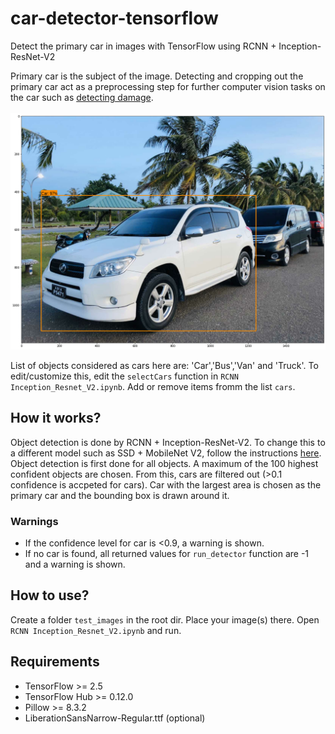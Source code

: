 # car-detector-tensorflow
Detect the primary car in images with TensorFlow using RCNN + Inception-ResNet-V2

Primary car is the subject of the image. Detecting and cropping out the primary car act as a preprocessing step for further computer vision tasks on the car such as [detecting damage](https://github.com/politecat314/car-damage-detection-peltarion).
<br><br><img src="https://github.com/politecat314/car-detector-tensorflow/blob/master/demo.png" width="600"><br>

List of objects considered as cars here are: 'Car','Bus','Van' and 'Truck'. To edit/customize this, edit the `selectCars` function in `RCNN Inception_Resnet_V2.ipynb`. Add or remove items fromm the list `cars`.

## How it works?
Object detection is done by RCNN + Inception-ResNet-V2. To change this to a different model such as SSD + MobileNet V2, follow the instructions [here](https://www.tensorflow.org/hub/tutorials/object_detection).
Object detection is first done for all objects. A maximum of the 100 highest confident objects are chosen. From this, cars are filtered out (>0.1 confidence is accpeted for cars). Car with the largest area is chosen as the primary car and the bounding box is drawn around it.

### Warnings 
* If the confidence level for car is <0.9, a warning is shown.
* If no car is found, all returned values for `run_detector` function are -1 and a warning is shown.


## How to use?
Create a folder `test_images` in the root dir. Place your image(s) there. Open `RCNN Inception_Resnet_V2.ipynb` and run.

## Requirements
* TensorFlow >= 2.5
* TensorFlow Hub >= 0.12.0
* Pillow >= 8.3.2
* LiberationSansNarrow-Regular.ttf (optional)
